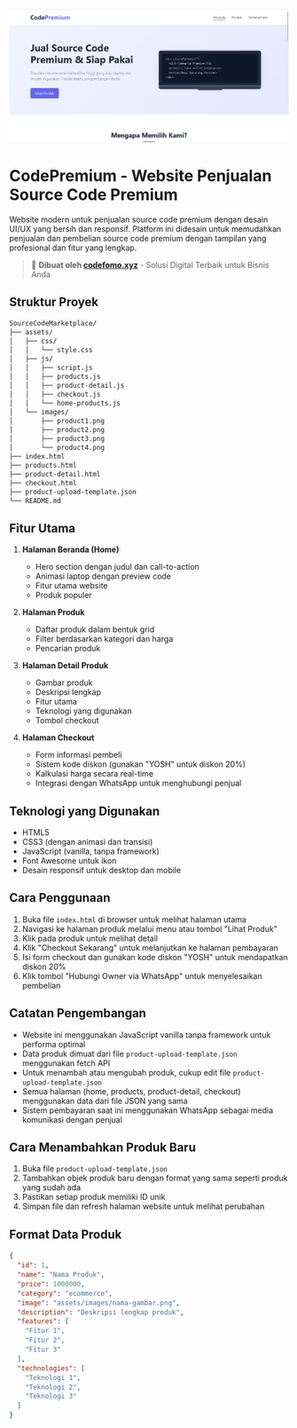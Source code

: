 ![CodePremium](CodePremium.png)

# CodePremium - Website Penjualan Source Code Premium

Website modern untuk penjualan source code premium dengan desain UI/UX yang bersih dan responsif. Platform ini didesain untuk memudahkan penjualan dan pembelian source code premium dengan tampilan yang profesional dan fitur yang lengkap.

> 🚀 **Dibuat oleh [codefomo.xyz](https://codefomo.xyz)** - Solusi Digital Terbaik untuk Bisnis Anda

## Struktur Proyek

```
SourceCodeMarketplace/
├── assets/
│   ├── css/
│   │   └── style.css
│   ├── js/
│   │   ├── script.js
│   │   ├── products.js
│   │   ├── product-detail.js
│   │   ├── checkout.js
│   │   └── home-products.js
│   └── images/
│       ├── product1.png
│       ├── product2.png
│       ├── product3.png
│       └── product4.png
├── index.html
├── products.html
├── product-detail.html
├── checkout.html
├── product-upload-template.json
└── README.md
```

## Fitur Utama

1. **Halaman Beranda (Home)**
   - Hero section dengan judul dan call-to-action
   - Animasi laptop dengan preview code
   - Fitur utama website
   - Produk populer

2. **Halaman Produk**
   - Daftar produk dalam bentuk grid
   - Filter berdasarkan kategori dan harga
   - Pencarian produk

3. **Halaman Detail Produk**
   - Gambar produk
   - Deskripsi lengkap
   - Fitur utama
   - Teknologi yang digunakan
   - Tombol checkout

4. **Halaman Checkout**
   - Form informasi pembeli
   - Sistem kode diskon (gunakan "YOSH" untuk diskon 20%)
   - Kalkulasi harga secara real-time
   - Integrasi dengan WhatsApp untuk menghubungi penjual

## Teknologi yang Digunakan

- HTML5
- CSS3 (dengan animasi dan transisi)
- JavaScript (vanilla, tanpa framework)
- Font Awesome untuk ikon
- Desain responsif untuk desktop dan mobile

## Cara Penggunaan

1. Buka file `index.html` di browser untuk melihat halaman utama
2. Navigasi ke halaman produk melalui menu atau tombol "Lihat Produk"
3. Klik pada produk untuk melihat detail
4. Klik "Checkout Sekarang" untuk melanjutkan ke halaman pembayaran
5. Isi form checkout dan gunakan kode diskon "YOSH" untuk mendapatkan diskon 20%
6. Klik tombol "Hubungi Owner via WhatsApp" untuk menyelesaikan pembelian

## Catatan Pengembangan

- Website ini menggunakan JavaScript vanilla tanpa framework untuk performa optimal
- Data produk dimuat dari file `product-upload-template.json` menggunakan fetch API
- Untuk menambah atau mengubah produk, cukup edit file `product-upload-template.json`
- Semua halaman (home, products, product-detail, checkout) menggunakan data dari file JSON yang sama
- Sistem pembayaran saat ini menggunakan WhatsApp sebagai media komunikasi dengan penjual

## Cara Menambahkan Produk Baru

1. Buka file `product-upload-template.json`
2. Tambahkan objek produk baru dengan format yang sama seperti produk yang sudah ada
3. Pastikan setiap produk memiliki ID unik
4. Simpan file dan refresh halaman website untuk melihat perubahan

## Format Data Produk

```json
{
  "id": 1,
  "name": "Nama Produk",
  "price": 1000000,
  "category": "ecommerce",
  "image": "assets/images/nama-gambar.png",
  "description": "Deskripsi lengkap produk",
  "features": [
    "Fitur 1",
    "Fitur 2",
    "Fitur 3"
  ],
  "technologies": [
    "Teknologi 1",
    "Teknologi 2",
    "Teknologi 3"
  ]
}
```
